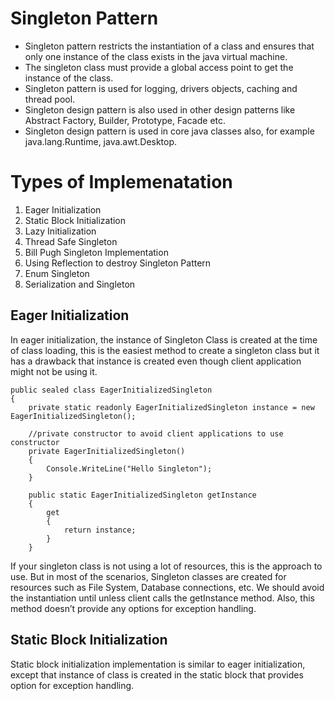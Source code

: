 # Singleton Pattern

* Singleton pattern restricts the instantiation of a class and ensures that only one instance of the class exists in the java virtual machine.
* The singleton class must provide a global access point to get the instance of the class.
* Singleton pattern is used for logging, drivers objects, caching and thread pool.
* Singleton design pattern is also used in other design patterns like Abstract Factory, Builder, Prototype, Facade etc.
* Singleton design pattern is used in core java classes also, for example java.lang.Runtime, java.awt.Desktop.

# Types of Implemenatation

1. Eager Initialization
2. Static Block Initialization
3. Lazy Initialization
4. Thread Safe Singleton
5. Bill Pugh Singleton Implementation
6. Using Reflection to destroy Singleton Pattern
7. Enum Singleton
8. Serialization and Singleton

## Eager Initialization

In eager initialization, the instance of Singleton Class is created at the time of class loading, this is the easiest method to create a singleton 
class but it has a drawback that instance is created even though client application might not be using it.

    public sealed class EagerInitializedSingleton
    {
        private static readonly EagerInitializedSingleton instance = new EagerInitializedSingleton();

        //private constructor to avoid client applications to use constructor
        private EagerInitializedSingleton() 
        {
            Console.WriteLine("Hello Singleton");
        }

        public static EagerInitializedSingleton getInstance
        {
            get
            {
                return instance;
            } 
        }
    
If your singleton class is not using a lot of resources, this is the approach to use. But in most of the scenarios, Singleton classes are created for 
resources such as File System, Database connections, etc. We should avoid the instantiation until unless client calls the getInstance method. 
Also, this method doesn’t provide any options for exception handling.

## Static Block Initialization

Static block initialization implementation is similar to eager initialization, except that instance of class is created in the static block that provides 
option for exception handling.
